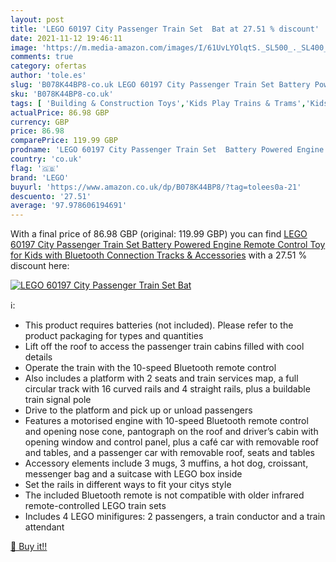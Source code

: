 ```yaml
---
layout: post
title: 'LEGO 60197 City Passenger Train Set  Bat at 27.51 % discount'
date: 2021-11-12 19:46:11
image: 'https://m.media-amazon.com/images/I/61UvLYOlqtS._SL500_._SL400_.jpg'
comments: true
category: ofertas
author: 'tole.es'
slug: 'B078K44BP8-co.uk LEGO 60197 City Passenger Train Set Battery Powered...'
sku: 'B078K44BP8-co.uk'
tags: [ 'Building & Construction Toys','Kids Play Trains & Trams','Kids Play Vehicles','Toys & Games','Toys Store','lego', ]
actualPrice: 86.98 GBP
currency: GBP
price: 86.98
comparePrice: 119.99 GBP
prodname: 'LEGO 60197 City Passenger Train Set  Battery Powered Engine  Remote Control Toy for Kids with Bluetooth Connection  Tracks & Accessories'
country: 'co.uk'
flag: '🇬🇧'
brand: 'LEGO'
buyurl: 'https://www.amazon.co.uk/dp/B078K44BP8/?tag=tolees0a-21'
descuento: '27.51'
average: '97.978606194691'
---
```


With a final price of 86.98 GBP (original: 119.99 GBP) you can find [LEGO 60197 City Passenger Train Set  Battery Powered Engine  Remote Control Toy for Kids with Bluetooth Connection  Tracks & Accessories](https://www.amazon.co.uk/dp/B078K44BP8/?tag=tolees0a-21) with a  27.51 % discount here:

[![LEGO 60197 City Passenger Train Set  Bat](https://m.media-amazon.com/images/I/61UvLYOlqtS._SL500_._SL400_.jpg)](https://www.amazon.co.uk/dp/B078K44BP8/?tag=tolees0a-21)

ℹ️:

- This product requires batteries (not included). Please refer to the product packaging for types and quantities
- Lift off the roof to access the passenger train cabins filled with cool details
- Operate the train with the 10-speed Bluetooth remote control
- Also includes a platform with 2 seats and train services map, a full circular track with 16 curved rails and 4 straight rails, plus a buildable train signal pole
- Drive to the platform and pick up or unload passengers
- Features a motorised engine with 10-speed Bluetooth remote control and opening nose cone, pantograph on the roof and driver’s cabin with opening window and control panel, plus a café car with removable roof and tables, and a passenger car with removable roof, seats and tables
- Accessory elements include 3 mugs, 3 muffins, a hot dog, croissant, messenger bag and a suitcase with LEGO box inside
- Set the rails in different ways to fit your citys style
- The included Bluetooth remote is not compatible with older infrared remote-controlled LEGO train sets
- Includes 4 LEGO minifigures: 2 passengers, a train conductor and a train attendant

[🛒 Buy it!!](https://www.amazon.co.uk/dp/B078K44BP8/?tag=tolees0a-21)
